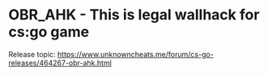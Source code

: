 # OBR_AHK - This is legal wallhack for cs:go game

Release topic: https://www.unknowncheats.me/forum/cs-go-releases/464267-obr-ahk.html
